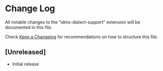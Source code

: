 # Change Log

All notable changes to the "idms-dialect-support" extension will be documented in this file.

Check [Keep a Changelog](http://keepachangelog.com/) for recommendations on how to structure this file.

## [Unreleased]

- Initial release